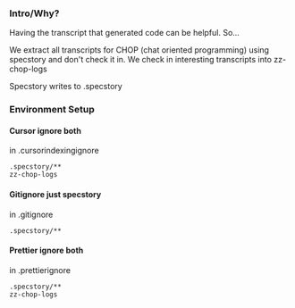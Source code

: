 ### Intro/Why?

Having the transcript that generated code can be helpful. So...

We extract all transcripts for CHOP (chat oriented programming) using specstory and don't check it in. We check in interesting transcripts into zz-chop-logs

Specstory writes to .specstory

### Environment Setup

#### Cursor ignore both

in .cursorindexingignore

```
.specstory/**
zz-chop-logs
```

#### Gitignore just specstory

in .gitignore

```
.specstory/**
```

#### Prettier ignore both

in .prettierignore

```
.specstory/**
zz-chop-logs
```
